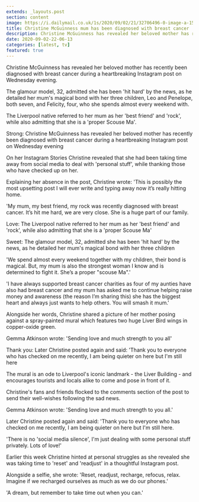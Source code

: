 ```yaml
---
extends: _layouts.post
section: content
image: https://i.dailymail.co.uk/1s/2020/09/02/21/32706496-0-image-a-152_1599080507123.jpg 
title: Christine McGuinness mum has been diagnosed with breast cancer 
description: Christine McGuinness has revealed her beloved mother has recently been diagnosed with breast cancer during a heartbreaking Instagram post on Wednesday evening. 
date: 2020-09-02-22-06-13 
categories: [latest, tv] 
featured: true 
--- 
```

Christine McGuinness has revealed her beloved mother has recently been diagnosed with breast cancer during a heartbreaking Instagram post on Wednesday evening.

The glamour model, 32, admitted she has been 'hit hard' by the news, as he detailed her mum's magical bond with her three children, Leo and Penelope, both seven, and Felicity, four, who she spends almost every weekend with. 

The Liverpool native referred to her mum as her 'best friend' and 'rock', while also admitting that she is a 'proper Scouse Ma'.

Strong: Christine McGuinness has revealed her beloved mother has recently been diagnosed with breast cancer during a heartbreaking Instagram post on Wednesday evening

On her Instagram Stories Christine revealed that she had been taking time away from social media to deal with 'personal stuff', while thanking those who have checked up on her.

Explaining her absence in the post, Christine wrote: 'This is possibly the most upsetting post I will ever write and typing away now it’s really hitting home.

'My mum, my best friend, my rock was recently diagnosed with breast cancer. It’s hit me hard, we are very close. She is a huge part of our family.



Love: The Liverpool native referred to her mum as her 'best friend' and 'rock', while also admitting that she is a 'proper Scouse Ma'

Sweet: The glamour model, 32, admitted she has been 'hit hard' by the news, as he detailed her mum's magical bond with her three children

'We spend almost every weekend together with my children, their bond is magical. But, my mum is also the strongest woman I know and is determined to fight it. She’s a proper "scouse Ma".'⠀

'I have always supported breast cancer charities as four of my aunties have also had breast cancer and my mum has asked me to continue helping raise money and awareness (the reason I’m sharing this) she has the biggest heart and always just wants to help others. You will smash it mum.'

Alongside her words, Christine shared a picture of her mother posing against a spray-painted mural which features two huge Liver Bird wings in copper-oxide green.

Gemma Atkinson wrote: 'Sending love and much strength to you all'

Thank you: Later Christine posted again and said: 'Thank you to everyone who has checked on me recently, I am being quieter on here but I'm still here

The mural is an ode to Liverpool's iconic landmark - the Liver Building - and encourages tourists and locals alike to come and pose in front of it. 

Christine's fans and friends flocked to the comments section of the post to send their well-wishes following the sad news.

Gemma Atkinson wrote: 'Sending love and much strength to you all.'

Later Christine posted again and said: 'Thank you to everyone who has checked on me recently, I am being quieter on here but I'm still here.

'There is no 'social media silence', I'm just dealing with some personal stuff privately. Lots of love!' 

Earlier this week Christine hinted at personal struggles as she revealed she was taking time to 'reset' and 'readjust' in a thoughtful Instagram post.

Alongside a selfie, she wrote: 'Reset, readjust, recharge, refocus, relax. Imagine if we recharged ourselves as much as we do our phones.'

'A dream, but remember to take time out when you can.' 

